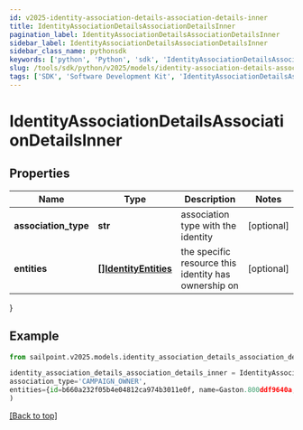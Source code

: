 ```yaml
---
id: v2025-identity-association-details-association-details-inner
title: IdentityAssociationDetailsAssociationDetailsInner
pagination_label: IdentityAssociationDetailsAssociationDetailsInner
sidebar_label: IdentityAssociationDetailsAssociationDetailsInner
sidebar_class_name: pythonsdk
keywords: ['python', 'Python', 'sdk', 'IdentityAssociationDetailsAssociationDetailsInner', 'V2025IdentityAssociationDetailsAssociationDetailsInner'] 
slug: /tools/sdk/python/v2025/models/identity-association-details-association-details-inner
tags: ['SDK', 'Software Development Kit', 'IdentityAssociationDetailsAssociationDetailsInner', 'V2025IdentityAssociationDetailsAssociationDetailsInner']
---
```


# IdentityAssociationDetailsAssociationDetailsInner


## Properties

Name | Type | Description | Notes
------------ | ------------- | ------------- | -------------
**association_type** | **str** | association type with the identity | [optional] 
**entities** | [**[]IdentityEntities**](identity-entities) | the specific resource this identity has ownership on | [optional] 
}

## Example

```python
from sailpoint.v2025.models.identity_association_details_association_details_inner import IdentityAssociationDetailsAssociationDetailsInner

identity_association_details_association_details_inner = IdentityAssociationDetailsAssociationDetailsInner(
association_type='CAMPAIGN_OWNER',
entities={id=b660a232f05b4e04812ca974b3011e0f, name=Gaston.800ddf9640a, type=CAMPAIGN_CAMPAIGNER}
)

```
[[Back to top]](#) 

